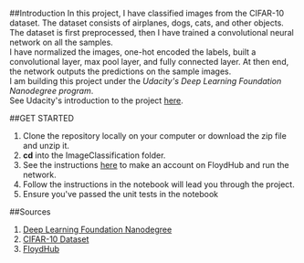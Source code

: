 ##Introduction
In this project, I have classified images from the CIFAR-10 dataset. The dataset consists of airplanes, dogs, cats, and other objects. The dataset is first preprocessed, then I have trained a convolutional neural network on all the samples.  
I have normalized the images, one-hot encoded the labels, built a convolutional layer, max pool layer, and fully connected layer. At then end, the network outputs the predictions on the sample images.  
I am building this project under the *Udacity's Deep Learning Foundation Nanodegree program*.  
See Udacity's introduction to the project [here](https://www.youtube.com/watch?v=awEYy2Df3hg).  

##GET STARTED
1. Clone the repository locally on your computer or download the zip file and unzip it.
2. __cd__ into the ImageClassification folder.
3. See the instructions [here](https://github.com/ludwiktrammer/deep-learning/tree/master/image-classification) to make an account on FloydHub and run the network.
4. Follow the instructions in the notebook will lead you through the project.
5. Ensure you've passed the unit tests in the notebook

##Sources
1. [Deep Learning Foundation Nanodegree](https://in.udacity.com/course/deep-learning-nanodegree-foundation--nd101/)
2. [CIFAR-10 Dataset](https://www.cs.toronto.edu/~kriz/cifar.html)
3. [FloydHub](https://www.floydhub.com)
